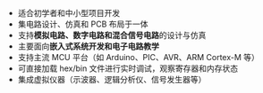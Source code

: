 - 适合初学者和中小型项目开发
- 集电路设计、仿真和 PCB 布局于一体
- 支持**模拟电路、数字电路和混合信号电路**的设计与仿真
- 主要面向**嵌入式系统开发和电子电路教学**
- 支持主流 MCU 平台（如 Arduino、PIC、AVR、ARM Cortex-M 等）
- 可直接加载 hex/bin 文件进行实时调试，观察寄存器和内存状态
- 集成虚拟仪器（示波器、逻辑分析仪、信号发生器等）